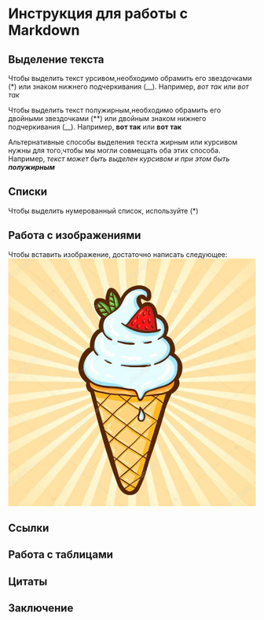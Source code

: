 # Инструкция для работы с Markdown

## Выделение текста
Чтобы выделить текст урсивом,необходимо обрамить его звездочками (*) или знаком нижнего подчеркивания (__). Например, *вот так* или _вот так_

Чтобы выделить текст полужирным,необходимо обрамить его двойными звездочками (**) или двойным знаком нижнего подчеркивания (__). Например, **вот так** или __вот так__

Альтернативные способы выделения тескта жирным или курсивом нужны для того,чтобы мы могли совмещать оба этих способа. Например, _текст может быть выделен курсивом и при этом быть **полужирным**_
## Списки
Чтобы выделить нумерованный список, используйте (*)
## Работа с изображениями
Чтобы вставить изображение, достаточно написать следующее:
![Привет)](kart.jpg)
## Ссылки

## Работа с таблицами

## Цитаты

## Заключение   